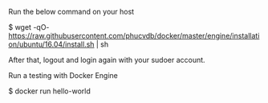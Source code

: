 Run the below command on your host

  $ wget -qO- https://raw.githubusercontent.com/phucvdb/docker/master/engine/installation/ubuntu/16.04/install.sh | sh

After that, logout and login again with your sudoer account.

Run a testing with Docker Engine

  $ docker run hello-world
